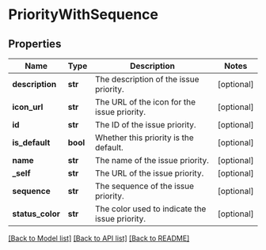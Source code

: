 # PriorityWithSequence

## Properties
Name | Type | Description | Notes
------------ | ------------- | ------------- | -------------
**description** | **str** | The description of the issue priority. | [optional] 
**icon_url** | **str** | The URL of the icon for the issue priority. | [optional] 
**id** | **str** | The ID of the issue priority. | [optional] 
**is_default** | **bool** | Whether this priority is the default. | [optional] 
**name** | **str** | The name of the issue priority. | [optional] 
**_self** | **str** | The URL of the issue priority. | [optional] 
**sequence** | **str** | The sequence of the issue priority. | [optional] 
**status_color** | **str** | The color used to indicate the issue priority. | [optional] 

[[Back to Model list]](../README.md#documentation-for-models) [[Back to API list]](../README.md#documentation-for-api-endpoints) [[Back to README]](../README.md)

